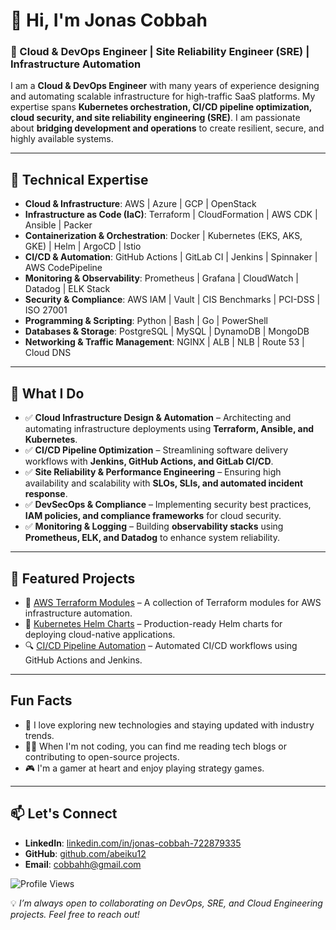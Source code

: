 <!DOCTYPE html>
<html lang="en">
<head>
  <meta charset="UTF-8">
  <meta name="viewport" content="width=device-width, initial-scale=1.0">
  <title>Jonas Henri Cobbah - Cloud & DevOps Engineer</title>
</head>
<body>
  <h1>👋 Hi, I'm Jonas Cobbah</h1>

  <h3>🚀 Cloud & DevOps Engineer | Site Reliability Engineer (SRE) | Infrastructure Automation</h3>

  <p>I am a <strong>Cloud & DevOps Engineer</strong> with many years of experience designing and automating scalable infrastructure for high-traffic SaaS platforms. My expertise spans <strong>Kubernetes orchestration, CI/CD pipeline optimization, cloud security, and site reliability engineering (SRE)</strong>. I am passionate about <strong>bridging development and operations</strong> to create resilient, secure, and highly available systems.</p>

  <hr>

  <h2>🔧 Technical Expertise</h2>

  <ul>
    <li><strong>Cloud & Infrastructure</strong>: AWS | Azure | GCP | OpenStack</li>
    <li><strong>Infrastructure as Code (IaC)</strong>: Terraform | CloudFormation | AWS CDK | Ansible | Packer</li>
    <li><strong>Containerization & Orchestration</strong>: Docker | Kubernetes (EKS, AKS, GKE) | Helm | ArgoCD | Istio</li>
    <li><strong>CI/CD & Automation</strong>: GitHub Actions | GitLab CI | Jenkins | Spinnaker | AWS CodePipeline</li>
    <li><strong>Monitoring & Observability</strong>: Prometheus | Grafana | CloudWatch | Datadog | ELK Stack</li>
    <li><strong>Security & Compliance</strong>: AWS IAM | Vault | CIS Benchmarks | PCI-DSS | ISO 27001</li>
    <li><strong>Programming & Scripting</strong>: Python | Bash | Go | PowerShell</li>
    <li><strong>Databases & Storage</strong>: PostgreSQL | MySQL | DynamoDB | MongoDB</li>
    <li><strong>Networking & Traffic Management</strong>: NGINX | ALB | NLB | Route 53 | Cloud DNS</li>
  </ul>

  <hr>

  <h2>📌 What I Do</h2>

  <ul>
    <li>✅ <strong>Cloud Infrastructure Design & Automation</strong> – Architecting and automating infrastructure deployments using <strong>Terraform, Ansible, and Kubernetes</strong>.</li>
    <li>✅ <strong>CI/CD Pipeline Optimization</strong> – Streamlining software delivery workflows with <strong>Jenkins, GitHub Actions, and GitLab CI/CD</strong>.</li>
    <li>✅ <strong>Site Reliability & Performance Engineering</strong> – Ensuring high availability and scalability with <strong>SLOs, SLIs, and automated incident response</strong>.</li>
    <li>✅ <strong>DevSecOps & Compliance</strong> – Implementing security best practices, <strong>IAM policies, and compliance frameworks</strong> for cloud security.</li>
    <li>✅ <strong>Monitoring & Logging</strong> – Building <strong>observability stacks</strong> using <strong>Prometheus, ELK, and Datadog</strong> to enhance system reliability.</li>
  </ul>

  <hr>

  <h2>📂 Featured Projects</h2>

  <ul>
    <li>🚀 <a href="https://github.com/abeiku12/aws-eks-terraform/tree/master">AWS Terraform Modules</a> – A collection of Terraform modules for AWS infrastructure automation.</li>
    <li>🐳 <a href="https://github.com/abeiku12/helm">Kubernetes Helm Charts</a> – Production-ready Helm charts for deploying cloud-native applications.</li>
    <li>🔍 <a href="https://github.com/abeiku12/maven-web-application">CI/CD Pipeline Automation</a> – Automated CI/CD workflows using GitHub Actions and Jenkins.</li>
  </ul>

  <hr>

  <h2>Fun Facts</h2>
  <ul>
    <li>🚀 I love exploring new technologies and staying updated with industry trends.</li>
    <li>🧑‍💻 When I'm not coding, you can find me reading tech blogs or contributing to open-source projects.</li>
    <li>🎮 I'm a gamer at heart and enjoy playing strategy games.</li>
  </ul>

  <hr>

  <h2>📫 Let's Connect</h2>

  <ul>
    <li><strong>LinkedIn</strong>: <a href="https://www.linkedin.com/in/jonas-cobbah-722879335">linkedin.com/in/jonas-cobbah-722879335</a></li>
    <li><strong>GitHub</strong>: <a href="https://github.com/abeiku12">github.com/abeiku12</a></li>
    <li><strong>Email</strong>: <a href="mailto:cobbahh@gmail.com">cobbahh@gmail.com</a></li>
  </ul>

  <p>
    <img src="https://komarev.com/ghpvc/?username=abeiku12&label=Profile%20Views&color=blue&style=flat" alt="Profile Views" />
  </p>

  <p>💡 <em>I’m always open to collaborating on DevOps, SRE, and Cloud Engineering projects. Feel free to reach out!</em></p>
</body>
</html>
